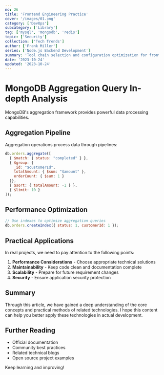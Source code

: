 ```yaml
---
no: 26
title: 'Frontend Engineering Practice'
cover: '/images/01.png'
category: ['DevOps']
subcategory: ['Library']
tag: ['mysql', 'mongodb', 'redis']
topic: ['Security']
collection: ['Tech Trends']
author: ['Frank Miller']
series: ['Node.js Backend Development']
summary: 'Tool chain selection and configuration optimization for frontend engineering.'
date: '2023-10-24'
updated: '2023-10-24'
---
```


# MongoDB Aggregation Query In-depth Analysis

MongoDB's aggregation framework provides powerful data processing capabilities.

## Aggregation Pipeline

Aggregation operations process data through pipelines:

```javascript
db.orders.aggregate([
  { $match: { status: "completed" } },
  { $group: { 
    _id: "$customerId", 
    totalAmount: { $sum: "$amount" },
    orderCount: { $sum: 1 }
  }},
  { $sort: { totalAmount: -1 } },
  { $limit: 10 }
]);
```

## Performance Optimization

```javascript
// Use indexes to optimize aggregation queries
db.orders.createIndex({ status: 1, customerId: 1 });
```

## Practical Applications

In real projects, we need to pay attention to the following points:

1. **Performance Considerations** - Choose appropriate technical solutions
2. **Maintainability** - Keep code clean and documentation complete
3. **Scalability** - Prepare for future requirement changes
4. **Security** - Ensure application security protection

## Summary

Through this article, we have gained a deep understanding of the core concepts and practical methods of related technologies. I hope this content can help you better apply these technologies in actual development.

## Further Reading

- Official documentation
- Community best practices
- Related technical blogs
- Open source project examples

Keep learning and improving!